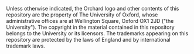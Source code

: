 Unless otherwise indicated, the Orchard logo and other contents of this repository are the property of The University of Oxford, whose administrative offices are at Wellington Square, Oxford OX1 2JD ("the University"). The copyright in the material contained in this repository belongs to the University or its licensors. The trademarks appearing on this repository are protected by the laws of England and by international trademark laws.